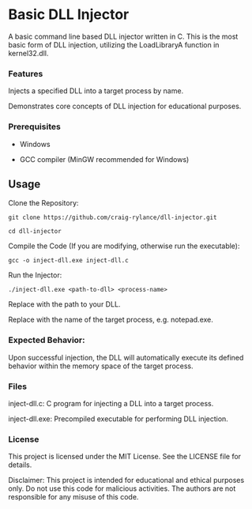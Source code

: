 # Basic DLL Injector
A basic command line based DLL injector written in C. This is the most basic form of DLL injection, utilizing the LoadLibraryA function in kernel32.dll.

### Features

Injects a specified DLL into a target process by name.

Demonstrates core concepts of DLL injection for educational purposes.

### Prerequisites

  - Windows

  - GCC compiler (MinGW recommended for Windows)

## Usage

Clone the Repository:

  ```git clone https://github.com/craig-rylance/dll-injector.git```  
  
  ```cd dll-injector```

Compile the Code (If you are modifying, otherwise run the executable):

  ```gcc -o inject-dll.exe inject-dll.c```

Run the Injector:

  ```./inject-dll.exe <path-to-dll> <process-name>```

Replace <path-to-dll> with the path to your DLL.

Replace <process-name> with the name of the target process, e.g. notepad.exe.

### Expected Behavior:

Upon successful injection, the DLL will automatically execute its defined behavior within the memory space of the target process.

### Files

inject-dll.c: C program for injecting a DLL into a target process.

inject-dll.exe: Precompiled executable for performing DLL injection.

### License

This project is licensed under the MIT License. See the LICENSE file for details.

Disclaimer: This project is intended for educational and ethical purposes only. Do not use this code for malicious activities. The authors are not responsible for any misuse of this code.
